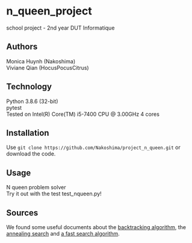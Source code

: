 # n_queen_project
school project - 2nd year DUT Informatique

## Authors
Monica Huynh (Nakoshima)  
Viviane Qian (HocusPocusCitrus)

## Technology
Python 3.8.6 (32-bit)  
pytest  
Tested on Intel(R) Core(TM) i5-7400 CPU @ 3.00GHz 4 cores

## Installation

Use `git clone https://github.com/Nakoshima/project_n_queen.git` or download the code.

## Usage
N queen problem solver  
Try it out with the test test_nqueen.py!

## Sources
We found some useful documents about the [backtracking algorithm](https://github.com/waqqasiq/n-queen-problem-using-backtracking), the [annealing search](https://www.apprendre-en-ligne.net/auteur/articles/ndames.pdf) and [a fast search algorithm](https://fizyka.umk.pl/~milosz/AlgIILab/10.1.1.57.4685.pdf).
